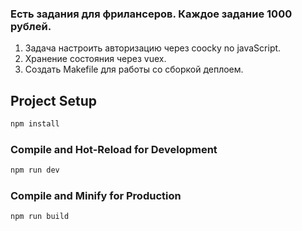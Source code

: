 ### Есть задания для фрилансеров. Каждое задание 1000 рублей.

1. Задача настроить авторизацию через coocky no javaScript.
2. Хранение состояния через vuex.
3. Создать Makefile для работы со сборкой деплоем.


## Project Setup

```sh
npm install
```

### Compile and Hot-Reload for Development

```sh
npm run dev
```

### Compile and Minify for Production

```sh
npm run build
```
